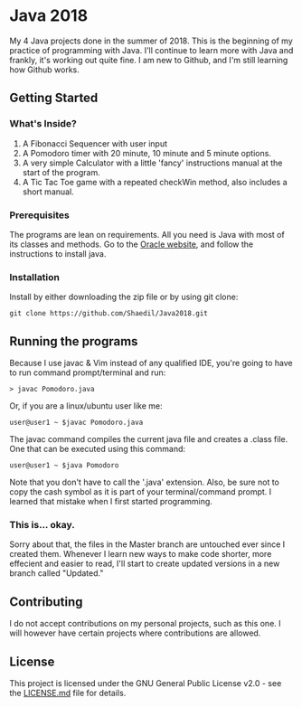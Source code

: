 # Java 2018
  My 4 Java projects done in the summer of 2018. This is the beginning of my practice of programming with Java.
I'll continue to learn more with Java and frankly, it's working out quite fine. I am new to Github, and I'm still learning how Github
works.
## Getting Started
### What's Inside?
1. A Fibonacci Sequencer with user input 
2. A Pomodoro timer with 20 minute, 10 minute and 5 minute options.
3. A very simple Calculator with a little 'fancy' instructions manual at the start of the program.
4. A Tic Tac Toe game with a repeated checkWin method, also includes a short manual.

### Prerequisites
The programs are lean on requirements. All you need is Java with most of its classes and methods.
Go to the [Oracle website](http://www.oracle.com/technetwork/java/javase/downloads/jdk8-downloads-2133151.html), and follow the instructions to install java. 

### Installation
Install by either downloading the zip file or by using git clone:
```
git clone https://github.com/Shaedil/Java2018.git
```

## Running the programs
Because I use javac & Vim instead of any qualified IDE, you're going to have to run command prompt/terminal and run:
```
> javac Pomodoro.java
```
Or, if you are a linux/ubuntu user like me:
```
user@user1 ~ $javac Pomodoro.java
```
The javac command compiles the current java file and creates a .class file. One that can be executed using this command:
```
user@user1 ~ $java Pomodoro
```
Note that you don't have to call the '.java' extension.
Also, be sure not to copy the cash symbol as it is part of your terminal/command prompt. I learned that mistake when I first started
programming.

### This is... okay.
Sorry about that, the files in the Master branch are untouched ever since I created them. Whenever I learn new ways to make code shorter,
more effecient and easier to read, I'll start to create updated versions in a new branch called "Updated."

## Contributing
I do not accept contributions on my personal projects, such as this one.
I will however have certain projects where contributions are allowed.

## License
This project is licensed under the GNU General Public License v2.0 - see the [LICENSE.md](LICENSE.md) file for details.

